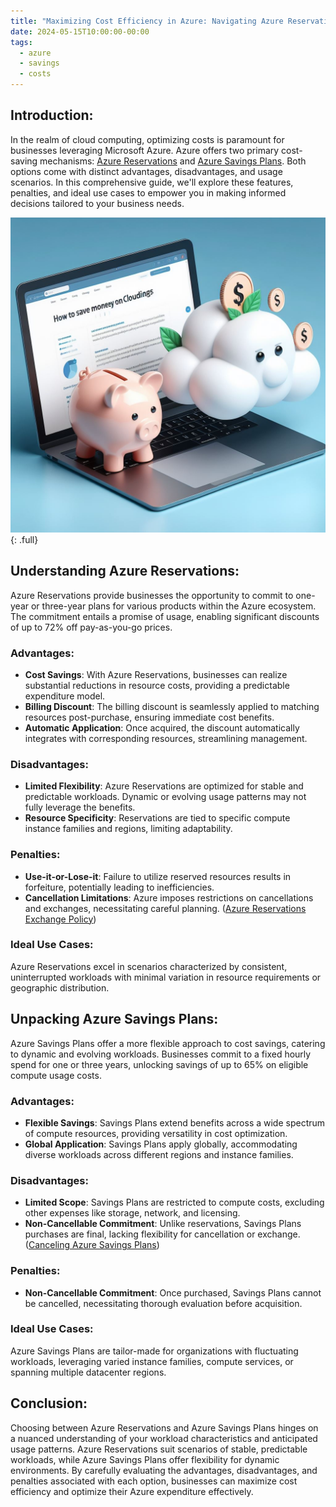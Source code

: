 ```yaml
---
title: "Maximizing Cost Efficiency in Azure: Navigating Azure Reservations and Savings Plans"
date: 2024-05-15T10:00:00-00:00
tags:
  - azure
  - savings
  - costs
---
```


## Introduction:
In the realm of cloud computing, optimizing costs is paramount for businesses leveraging Microsoft Azure. Azure offers two primary cost-saving mechanisms: [Azure Reservations](https://learn.microsoft.com/en-us/azure/cost-management-billing/reservations/save-compute-costs-reservations) and [Azure Savings Plans](https://learn.microsoft.com/en-us/azure/cost-management-billing/savings-plan/decide-between-savings-plan-reservation). Both options come with distinct advantages, disadvantages, and usage scenarios. In this comprehensive guide, we'll explore these features, penalties, and ideal use cases to empower you in making informed decisions tailored to your business needs.

![alt](/assets/images/cloud-costs.jpeg)
{: .full}


## Understanding Azure Reservations:

Azure Reservations provide businesses the opportunity to commit to one-year or three-year plans for various products within the Azure ecosystem. The commitment entails a promise of usage, enabling significant discounts of up to 72% off pay-as-you-go prices.

### Advantages:
- **Cost Savings**: With Azure Reservations, businesses can realize substantial reductions in resource costs, providing a predictable expenditure model.
- **Billing Discount**: The billing discount is seamlessly applied to matching resources post-purchase, ensuring immediate cost benefits.
- **Automatic Application**: Once acquired, the discount automatically integrates with corresponding resources, streamlining management.

### Disadvantages:
- **Limited Flexibility**: Azure Reservations are optimized for stable and predictable workloads. Dynamic or evolving usage patterns may not fully leverage the benefits.
- **Resource Specificity**: Reservations are tied to specific compute instance families and regions, limiting adaptability.

### Penalties:
- **Use-it-or-Lose-it**: Failure to utilize reserved resources results in forfeiture, potentially leading to inefficiencies.
- **Cancellation Limitations**: Azure imposes restrictions on cancellations and exchanges, necessitating careful planning. ([Azure Reservations Exchange Policy](https://learn.microsoft.com/en-us/azure/cost-management-billing/reservations/exchange-and-refund-azure-reservations))

### Ideal Use Cases:
Azure Reservations excel in scenarios characterized by consistent, uninterrupted workloads with minimal variation in resource requirements or geographic distribution.

## Unpacking Azure Savings Plans:

Azure Savings Plans offer a more flexible approach to cost savings, catering to dynamic and evolving workloads. Businesses commit to a fixed hourly spend for one or three years, unlocking savings of up to 65% on eligible compute usage costs.

### Advantages:
- **Flexible Savings**: Savings Plans extend benefits across a wide spectrum of compute resources, providing versatility in cost optimization.
- **Global Application**: Savings Plans apply globally, accommodating diverse workloads across different regions and instance families.

### Disadvantages:
- **Limited Scope**: Savings Plans are restricted to compute costs, excluding other expenses like storage, network, and licensing.
- **Non-Cancellable Commitment**: Unlike reservations, Savings Plans purchases are final, lacking flexibility for cancellation or exchange. ([Canceling Azure Savings Plans](https://learn.microsoft.com/en-us/azure/cost-management-billing/savings-plan/cancel-savings-plan))

### Penalties:
- **Non-Cancellable Commitment**: Once purchased, Savings Plans cannot be cancelled, necessitating thorough evaluation before acquisition.

### Ideal Use Cases:
Azure Savings Plans are tailor-made for organizations with fluctuating workloads, leveraging varied instance families, compute services, or spanning multiple datacenter regions.

## Conclusion:

Choosing between Azure Reservations and Azure Savings Plans hinges on a nuanced understanding of your workload characteristics and anticipated usage patterns. Azure Reservations suit scenarios of stable, predictable workloads, while Azure Savings Plans offer flexibility for dynamic environments. By carefully evaluating the advantages, disadvantages, and penalties associated with each option, businesses can maximize cost efficiency and optimize their Azure expenditure effectively.
